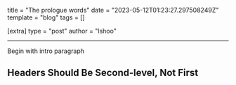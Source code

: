 title = "The prologue words"
date = "2023-05-12T01:23:27.297508249Z"
template = "blog"
tags = []

[extra]
type = "post"
author = "lshoo"

---

Begin with intro paragraph

<!-- Ideally, for SEO there should be an image after the first paragraph or two -->

## Headers Should Be Second-level, Not First
